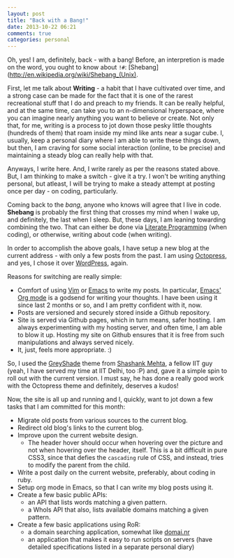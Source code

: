 ```yaml
---
layout: post
title: "Back with a Bang!"
date: 2013-10-22 06:21
comments: true
categories: personal
---
```


Oh, yes! I am, definitely, back - with a bang! Before, an interpretion is made
on the word, you ought to know about `!#`: [Shebang](http://en.wikipedia.org/wiki/Shebang_(Unix).

First, let me talk about **Writing** - a habit that I have cultivated over time,
and a strong case can be made for the fact that it is one of the rarest
recreational stuff that I do and preach to my friends. It can be really helpful,
and at the same time, can take you to an n-dimensional hyperspace, where you can
imagine nearly anything you want to believe or create. Not only that, for me,
writing is a process to jot down those pesky little thoughts (hundreds of them)
that roam inside my mind like ants near a sugar cube. I, usually, keep
a personal diary where I am able to write these things down, but then, I am
craving for some social interaction (online, to be precise) and maintaining
a steady blog can really help with that.

<!-- more -->

Anyways, I write here. And, I write rarely as per the reasons stated above. But,
I am thinking to make a switch - give it a try. I won't be writing anything
personal, but atleast, I will be trying to make a steady attempt at posting once
per day - on coding, particularly.

Coming back to the *bang*, anyone who knows will agree that I live in code.
**Shebang** is probably the first thing that crosses my mind when I wake up, and
definitely, the last when I sleep. But, these days, I am leaning towarding
combining the two. That can either be done via [Literate Programming](http://en.wikipedia.org/wiki/Literate_programming)
(when coding), or otherwise, writing about code (when writing).

In order to accomplish the above goals, I have setup a new blog at the current
address - with only a few posts from the past. I am using [Octopress](http://octopress.org),
and yes, I chose it over [WordPress](http://wordpress.org), again.

Reasons for switching are really simple:

- Comfort of using [Vim](http://www.vim.org) or
  [Emacs](http://www.gnu.org/software/emacs/) to write my posts. In particular,
  [Emacs' Org mode](http://orgmode.org) is a godsend for writing your thoughts.
  I have been using it since last 2 months or so, and I am pretty confident with
  it, now.
- Posts are versioned and securely stored inside a Github repository.
- Site is served via Github pages, which in turn means, safer hosting. I am
  always experimenting with my hosting server, and often time, I am able to blow
  it up. Hosting my site on Github ensures that it is free from such
  manipulations and always served nicely.
- It, just, feels more appropriate. :)

So, I used the [GreyShade](https://github.com/shashankmehta/greyshade) theme
from [Shashank Mehta](http://shashankmehta.in), a fellow IIT guy (yeah, I have
served my time at IIT Delhi, too :P) and, gave it a simple spin to roll out with
the current version. I must say, he has done a really good work with the
Octopress theme and definitely, deserves a kudos!

Now, the site is all up and running and I, quickly, want to jot down a few tasks
that I am committed for this month:

- Migrate old posts from various sources to the current blog.
- Redirect old blog's links to the current blog.
- Improve upon the current website design.
  - The header hover should occur when hovering over the picture and not when
  	hovering over the header, itself. This is a bit difficult in pure CSS3,
  	since that defies the `cascading` rule of CSS, and instead, tries to modify
  	the parent from the child.
- Write a post daily on the current website, preferably, about coding in ruby.
- Setup org mode in Emacs, so that I can write my blog posts using it.
- Create a few basic public APIs:
  - an API that lists words matching a given pattern.
  - a WhoIs API that also, lists available domains matching a given pattern.
- Create a few basic applications using RoR:
  - a domain searching application, somewhat like [domai.nr](http://domai.nr)
  - an application that makes it easy to run scripts on servers (have detailed
  	specifications listed in a separate personal diary)
